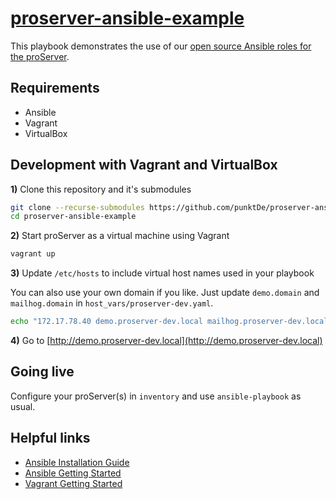 # [proserver-ansible-example](https://github.com/punktDe/proserver-ansible-example)

This playbook demonstrates the use of our [open source Ansible roles for the proServer](https://github.com/punktDe?q=proserver-ansible).

## Requirements

- Ansible
- Vagrant
- VirtualBox

## Development with Vagrant and VirtualBox

**1)** Clone this repository and it's submodules

```sh
git clone --recurse-submodules https://github.com/punktDe/proserver-ansible-example.git
cd proserver-ansible-example
```

**2)** Start proServer as a virtual machine using Vagrant

```sh
vagrant up
```

**3)** Update `/etc/hosts` to include virtual host names used in your playbook

You can also use your own domain if you like.
Just update `demo.domain` and `mailhog.domain` in `host_vars/proserver-dev.yaml`.

```sh
echo "172.17.78.40 demo.proserver-dev.local mailhog.proserver-dev.local" | sudo tee -a /etc/hosts
```

**4)** Go to [http://demo.proserver-dev.local](http://demo.proserver-dev.local)

## Going live

Configure your proServer(s) in `inventory` and use `ansible-playbook` as usual.

## Helpful links

- [Ansible Installation Guide](https://docs.ansible.com/ansible/latest/installation_guide/intro_installation.html)
- [Ansible Getting Started](https://docs.ansible.com/ansible/latest/user_guide/intro_getting_started.html)
- [Vagrant Getting Started](https://www.vagrantup.com/intro/getting-started/index.html)
